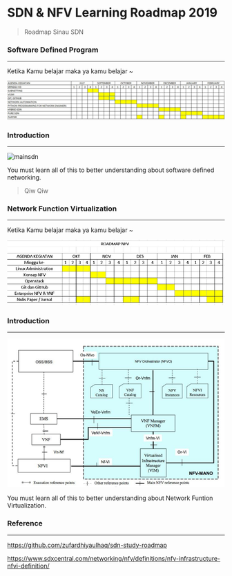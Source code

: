 # SDN & NFV Learning Roadmap 2019 
> Roadmap Sinau SDN  


### Software Defined Program
---
Ketika Kamu belajar maka ya kamu belajar ~ 

<p align="center">
<img src="https://raw.githubusercontent.com/networkevolution/SDN-NFV-Roadmap/master/images/SDN.jpeg">
</p>


### Introduction
---
![mainsdn](https://raw.githubusercontent.com/zufardhiyaulhaq/sdn-study-roadmap/master/images/sdn.png)

You must learn all of this to better understanding about software defined networking.



> Qiw Qiw

### Network Function Virtualization
---
Ketika Kamu belajar maka ya kamu belajar ~ 

<p align="center">
<img src="https://raw.githubusercontent.com/networkevolution/SDN-NFV-Roadmap/master/images/NFV.jpeg">
</p>

### Introduction
---
<p align="center">
<img src="https://raw.githubusercontent.com/networkevolution/SDN-NFV-Roadmap/master/images/nfv-architecture-nfv-infrastructure-nfvif.png">
</p>
You must learn all of this to better understanding about Network Funtion Virtualization.


### Reference
---
https://github.com/zufardhiyaulhaq/sdn-study-roadmap

https://www.sdxcentral.com/networking/nfv/definitions/nfv-infrastructure-nfvi-definition/


